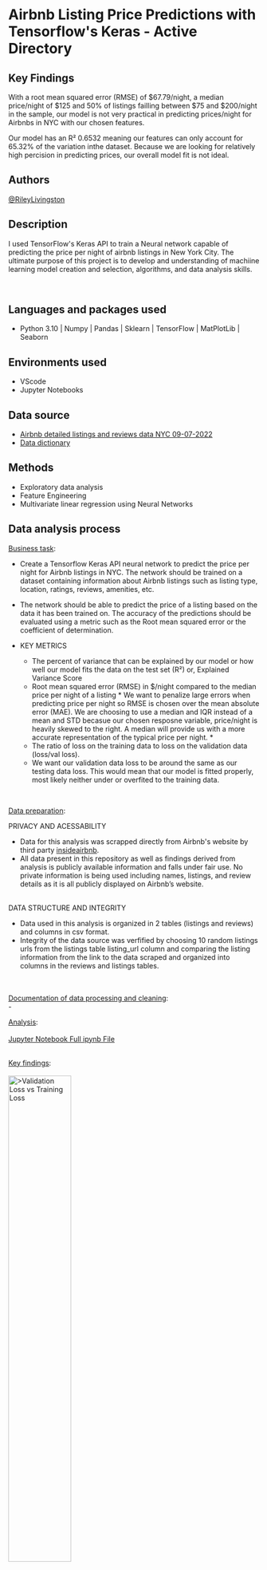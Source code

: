 <h1>Airbnb Listing Price Predictions with Tensorflow's Keras - Active Directory </h1>
<h2>Key Findings</h2>

With a root mean squared error (RMSE) of $67.79/night, a median price/night of $125 and 50% of listings failling between $75 and $200/night in the sample, our model is not very practical in predicting prices/night for Airbnbs in NYC with our chosen features. 

Our model has an R² 0.6532 meaning our features can only account for 65.32% of the variation inthe dataset. Because we are looking for relatively high percision in predicting prices, our overall model fit is not ideal.
 


<h2>Authors</h2>

<a href="https://github.com/Riley-livingston"> @RileyLivingston</a>

<h2>Description</h2>

 I used TensorFlow's Keras API to train a Neural network capable of predicting the price per night of airbnb listings in New York City. The ultimate purpose of this project is to develop and understanding of machiine learning model creation and selection, algorithms, and data analysis skills.

<br />

<h2>Languages and packages used</h2>

- Python 3.10 | Numpy | Pandas | Sklearn | TensorFlow | MatPlotLib | Seaborn
  

<h2>Environments used </h2>

- VScode
- Jupyter Notebooks

<h2>Data source</h2>

- <a href="https://drive.google.com/drive/folders/1Q2yFaDajfJ6hALKMCmrQbHnFhsti44bO?usp=sharing"> Airbnb detailed listings and reviews data NYC 09-07-2022</a>
- <a href="https://docs.google.com/spreadsheets/d/1iWCNJcSutYqpULSQHlNyGInUvHg2BoUGoNRIGa6Szc4/edit#gid=1322284596"> Data dictionary</a>

<h2>Methods</h2>

- Exploratory data analysis
- Feature Engineering
- Multivariate linear regression using Neural Networks

<h2>Data analysis process</h2>

<p align="left">
 <u>Business task</u>:
 
  - Create a Tensorflow Keras API neural network to predict the price per night for Airbnb listings in NYC. The network should be trained on a dataset containing information about Airbnb listings such as listing type, location, ratings, reviews, amenities, etc. 
  
  - The network should be able to predict the price of a listing based on the data it has been trained on. The accuracy of the predictions should be evaluated using a metric such as the Root mean squared error or the coefficient of determination.
 
  - KEY METRICS
    - The percent of variance that can be explained by our model or how well our model fits the data on the test set (R²) or, Explained Variance Score
    - Root mean squared error (RMSE) in $/night compared to the median price per night of a listing * We want to penalize large errors when predicting price per night so RMSE is chosen over the mean absolute error (MAE). We are choosing to use a median and IQR instead of a mean and STD becasue our chosen resposne variable, price/night is heavily skewed to the right. A median will provide us with a more accurate representation of the typical price per night. * 
    - The ratio of loss on the training data to loss on the validation data (loss/val loss).  
    - We want our validation data loss to be around the same as our testing data loss. This would mean that our model is fitted properly, most likely neither under or overfited to the training data. 
 
<br />
<p align="left">
 <u>Data preparation</u>: 
 
  PRIVACY AND ACESSABILITY
 
   - Data for this analysis was scrapped directly from Airbnb's website by third party <a href="https://insideairbnb.com"> insideairbnb</a>.
   - All data present in this repository as well as findings derived from analysis is publicly available information and falls under fair use. No private         information is being used including names, listings, and review details as it is all publicly displayed on Airbnb’s website.
   
 <br/>
  DATA STRUCTURE AND INTEGRITY
 
   - Data used in this analysis is organized in 2 tables (listings and reviews) and columns in csv format. 
   - Integrity of the data source was verfified by choosing 10 random listings urls from the listings table listing_url column and comparing the listing information from the link to the data scraped and organized into columns in the reviews and listings tables.

 
<br />
<br />
<u>Documentation of data processing and cleaning</u>: <br/>
  - 
 <br />
 
<u>Analysis</u>:  
  <br />
  <a href="https://github.com/Riley-livingston/Tensorflow-Airbnb-Project/blob/main/airbnb_keras_linear_regression.ipynb"> Jupyter Notebook Full ipynb File </a>
  <br />
  <br />
 
<u>Key findings</u>:
<br />
<br />
  <img src="https://i.imgur.com/3gN1xds.png" height = "50%" width="50%" alt = ">Validation Loss vs Training Loss"/>
  <img src="https://i.imgur.com/Kc8CH1p.png" height = "50%" width="50%" alt = "> Error Distribution"/>
  <img src="https://i.imgur.com/m5wgz2y.png" height = "50%" width="50%" alt = ">Predicted vs Actual Prices"/>
 
  
 Future improvements/Limitations:
<br/>
<br/>
-To further improve the model, The number and type of features to be included in the model should be determined by performing feature selection techniques such as pruning, correlation analysis, univariate analysis, and recursive feature elimination.
<br />
<br />
-Principal Component analysis (PCA) could be used to reduce the number of features in the model down to the most important information. In practice this would be used on much larger sets of data to reduce redundant features and computational cost.
